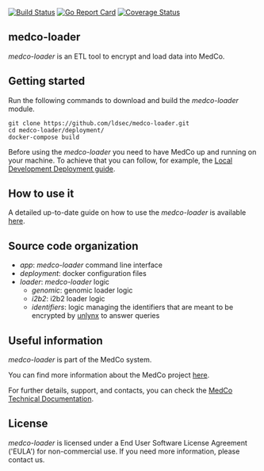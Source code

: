 [![Build Status](https://travis-ci.org/ldsec/medco-loader.svg?branch=master)](https://travis-ci.org/ldsec/medco-loader) 
[![Go Report Card](https://goreportcard.com/badge/github.com/ldsec/medco-loader)](https://goreportcard.com/report/github.com/ldsec/medco-loader) 
[![Coverage Status](https://coveralls.io/repos/github/ldsec/medco-loader/badge.svg?branch=master)](https://coveralls.io/github/ldsec/medco-loader?branch=master)

## medco-loader
*medco-loader* is an ETL tool to encrypt and load data into MedCo.

## Getting started
Run the following commands to download and build the *medco-loader* module.
```shell
git clone https://github.com/ldsec/medco-loader.git
cd medco-loader/deployment/
docker-compose build
``` 

Before using the *medco-loader* you need to have MedCo up and running on your machine. To achieve that you can follow, for example, the [Local Development Deployment guide](https://ldsec.gitbook.io/medco-documentation/developers/local-development-deployment). 

## How to use it
A detailed up-to-date guide on how to use the *medco-loader* is available [here](https://ldsec.gitbook.io/medco-documentation/system-administrators/data-loading).

## Source code organization
- *app*: *medco-loader* command line interface
- *deployment*: docker configuration files
- *loader*: *medco-loader* logic
    - *genomic*: genomic loader logic
    - *i2b2*: i2b2 loader logic
    - *identifiers*: logic managing the identifiers that are meant to be encrypted by [unlynx](https://github.com/ldsec/unlynx) to answer queries

## Useful information
*medco-loader* is part of the MedCo system.

You can find more information about the MedCo project [here](https://medco.epfl.ch/).

For further details, support, and contacts, you can check the [MedCo Technical Documentation](https://ldsec.gitbook.io/medco-documentation/).

## License
*medco-loader* is licensed under a End User Software License Agreement ('EULA') for non-commercial use.
If you need more information, please contact us.
